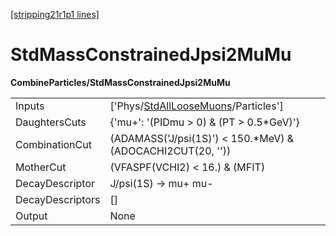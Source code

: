 [[stripping21r1p1 lines]](./stripping21r1p1-index)

# StdMassConstrainedJpsi2MuMu

**CombineParticles/StdMassConstrainedJpsi2MuMu**

|                  |                                                                                             |
|------------------|---------------------------------------------------------------------------------------------|
| Inputs           | ['Phys/[StdAllLooseMuons](./stripping21r1p1-commonparticles-stdallloosemuons)/Particles'] |
| DaughtersCuts    | {'mu+': '(PIDmu \> 0) & (PT \> 0.5\*GeV)'}                                                  |
| CombinationCut   | (ADAMASS('J/psi(1S)') \< 150.\*MeV) & (ADOCACHI2CUT(20, ''))                                |
| MotherCut        | (VFASPF(VCHI2) \< 16.) & (MFIT)                                                             |
| DecayDescriptor  | J/psi(1S) -\> mu+ mu-                                                                       |
| DecayDescriptors | []                                                                                        |
| Output           | None                                                                                        |
